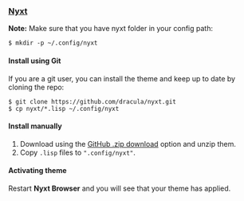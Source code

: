 ### [Nyxt](https://nyxt.atlas.engineer/)

**Note:** Make sure that you have nyxt folder in your config path:
```
$ mkdir -p ~/.config/nyxt
```

#### Install using Git
If you are a git user, you can install the theme and keep up to date by cloning the repo:
```
$ git clone https://github.com/dracula/nyxt.git
$ cp nyxt/*.lisp ~/.config/nyxt
```

#### Install manually
1. Download using the [GitHub .zip download](https://github.com/dracula/nyxt/archive/master.zip) option and unzip them.
2. Copy `.lisp` files to `".config/nyxt"`.

#### Activating theme
Restart **Nyxt Browser** and you will see that your theme has applied.
